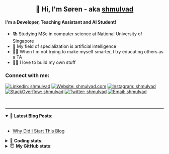 <h2 align="center">
	👋 Hi, I'm Søren - aka <a href="https://shmulvad.com">shmulvad</a>
</h2>

#### I'm a Developer, Teaching Assistant and AI Student!
- 📚 Studying MSc in computer science at National University of Singapore
- 🧠 My field of specialization is artificial intelligence
- 👨‍🏫 When I'm not trying to make myself smarter, I try educating others as a TA
- 👨‍💻 I love to build my own stuff

### Connect with me:

[![Linkedin: shmulvad](https://img.shields.io/badge/shmulvad-blue?style=flat&logo=Linkedin&logoColor=white)][linkedin]
[![Website: shmulvad.com](https://img.shields.io/badge/shmulvad.com-47CCCC?&style=flat&logo=Google-Chrome&logoColor=white)][website]
[![Instagram: shmulvad](https://img.shields.io/badge/-@shmulvad-purple?style=flat&logo=Instagram&logoColor=white)][instagram]
[![StackOverflow: shmulvad](https://img.shields.io/badge/shmulvad-FE7A16?style=flat&logo=stack-overflow&logoColor=white)][stackOverflow]
[![Twitter: shmulvad](https://img.shields.io/badge/@shmulvad-1ca0f1?style=flat&logo=twitter&logoColor=white)][twitter]
[![Email: shmulvad](https://img.shields.io/badge/shmulvad-D14836?style=flat&logo=gmail&logoColor=white)][mail]

<br />

---

<details open>
 <summary>📕 <b>Latest Blog Posts</b>: </summary>

<br>

<!-- BLOG-POST-LIST:START -->
- [Why Did I Start This Blog](https://shmulvad.com/blog/why-did-start-this-blog)
<!-- BLOG-POST-LIST:END -->

</details>

<!-- --- -->

<details>
 <summary>🤖 <b>Coding stats</b>: </summary>

<br>

<!--START_SECTION:waka-->
**I'm a Night 🦉** 

```text
🌞 Morning    100 commits    ██░░░░░░░░░░░░░░░░░░░░░░░   8.93% 
🌆 Daytime    432 commits    █████████░░░░░░░░░░░░░░░░   38.57% 
🌃 Evening    382 commits    ████████░░░░░░░░░░░░░░░░░   34.11% 
🌙 Night      206 commits    ████░░░░░░░░░░░░░░░░░░░░░   18.39%

```


📊 **This Week I Spent My Time On** 

```text
💬 Programming Languages: 
Python                   9 hrs 17 mins       ██████████████░░░░░░░░░░░   56.17% 
Other                    2 hrs 29 mins       ███░░░░░░░░░░░░░░░░░░░░░░   15.11% 
HTML                     2 hrs 10 mins       ███░░░░░░░░░░░░░░░░░░░░░░   13.14% 
JavaScript               1 hr 17 mins        ██░░░░░░░░░░░░░░░░░░░░░░░   7.83% 
Bash                     27 mins             ░░░░░░░░░░░░░░░░░░░░░░░░░   2.76%

🔥 Editors: 
VS Code                  14 hrs              █████████████████████░░░░   84.67% 
Zsh                      2 hrs 21 mins       ███░░░░░░░░░░░░░░░░░░░░░░   14.26% 
Sublime Text             10 mins             ░░░░░░░░░░░░░░░░░░░░░░░░░   1.07%

🐱‍💻 Projects: 
overvaagning             7 hrs 49 mins       ███████████░░░░░░░░░░░░░░   47.28% 
finanstilsyn-scraper     7 hrs 28 mins       ███████████░░░░░░░░░░░░░░   45.15% 
overvaagning-admin       33 mins             ░░░░░░░░░░░░░░░░░░░░░░░░░   3.36% 
overvaagning-sender      17 mins             ░░░░░░░░░░░░░░░░░░░░░░░░░   1.75% 
Terminal                 13 mins             ░░░░░░░░░░░░░░░░░░░░░░░░░   1.38%

```


 Last Updated on 31/12/2021
<!--END_SECTION:waka-->

</details>

<!-- --- -->

<details>
 <summary>😇 <b>My GitHub stats</b>: </summary>

<br>

<img align="left" alt="shmulvad's Github Stats" src="https://github-readme-stats.vercel.app/api?username=shmulvad&show_icons=true&hide_border=true" />

</details>



[website]: https://shmulvad.com
[twitter]: https://twitter.com/shmulvad
[linkedin]: https://linkedin.com/in/shmulvad
[instagram]: https://instagram.com/shmulvad
[stackOverflow]: https://stackoverflow.com/users/9248793/shmulvad
[mail]: mailto:shmulvad@gmail.com
[github]: https://github.com/shmulvad
